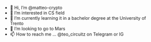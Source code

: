 - 👋 Hi, I’m @matteo-crypto
- 👀 I’m interested in CS field
- 🌱 I’m currently learning it in a bachelor degree at the University of Trento 
- 🚀 I’m looking to go to Mars
- 📫 How to reach me ... @teo_circuitz on Telegram or IG

<!---
matteo-crypto/matteo-crypto is a ✨ special ✨ repository because its `README.md` (this file) appears on your GitHub profile.
You can click the Preview link to take a look at your changes.
--->
